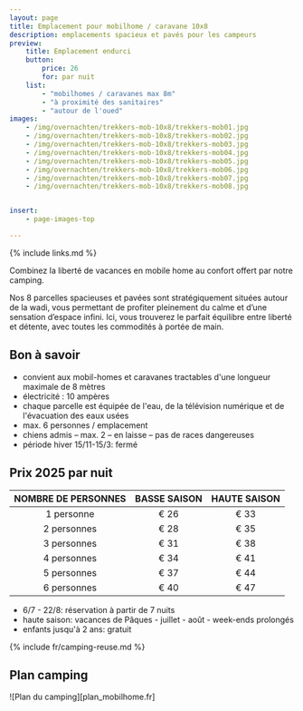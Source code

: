 ```yaml
---
layout: page
title: Emplacement pour mobilhome / caravane 10x8
description: emplacements spacieux et pavés pour les campeurs
preview:
    title: Emplacement endurci
    button:
        price: 26
        for: par nuit
    list:
        - "mobilhomes / caravanes max 8m"
        - "à proximité des sanitaires"
        - "autour de l'oued"
images:
    - /img/overnachten/trekkers-mob-10x8/trekkers-mob01.jpg
    - /img/overnachten/trekkers-mob-10x8/trekkers-mob02.jpg
    - /img/overnachten/trekkers-mob-10x8/trekkers-mob03.jpg
    - /img/overnachten/trekkers-mob-10x8/trekkers-mob04.jpg
    - /img/overnachten/trekkers-mob-10x8/trekkers-mob05.jpg
    - /img/overnachten/trekkers-mob-10x8/trekkers-mob06.jpg
    - /img/overnachten/trekkers-mob-10x8/trekkers-mob07.jpg
    - /img/overnachten/trekkers-mob-10x8/trekkers-mob08.jpg


insert:
    - page-images-top

---
```

{% include links.md %}

Combinez la liberté de vacances en mobile home au confort offert par notre camping.

Nos 8 parcelles spacieuses et pavées sont stratégiquement situées autour de la wadi, vous permettant de profiter pleinement du calme et d’une sensation d’espace infini. Ici, vous trouverez le parfait équilibre entre liberté et détente, avec toutes les commodités à portée de main.

## Bon à savoir

- convient aux mobil-homes et caravanes tractables d'une longueur maximale de 8 mètres
- électricité : 10 ampères
- chaque parcelle est équipée de l'eau, de la télévision numérique et de l'évacuation des eaux usées
- max. 6 personnes / emplacement
- chiens admis – max. 2 – en laisse – pas de races dangereuses
- période hiver 15/11-15/3: fermé

## Prix 2025 par nuit

NOMBRE DE PERSONNES |BASSE SAISON |HAUTE SAISON
:------------------:|:-----------:|:-----------:|
1 personne          |€ 26         |€ 33
2 personnes         |€ 28         |€ 35
3 personnes         |€ 31         |€ 38
4 personnes         |€ 34         |€ 41
5 personnes         |€ 37         |€ 44
6 personnes         |€ 40         |€ 47


* 6/7 - 22/8: réservation à partir de 7 nuits
* haute saison: vacances de Pâques - juillet - août - week-ends prolongés
* enfants jusqu'à 2 ans: gratuit

{% include fr/camping-reuse.md %}


## Plan camping

![Plan du camping][plan_mobilhome.fr]
